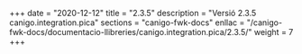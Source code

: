 +++
date        = "2020-12-12"
title       = "2.3.5"
description = "Versió 2.3.5 canigo.integration.pica"
sections    = "canigo-fwk-docs"
enllac		= "/canigo-fwk-docs/documentacio-llibreries/canigo.integration.pica/2.3.5/"
weight		= 7
+++
